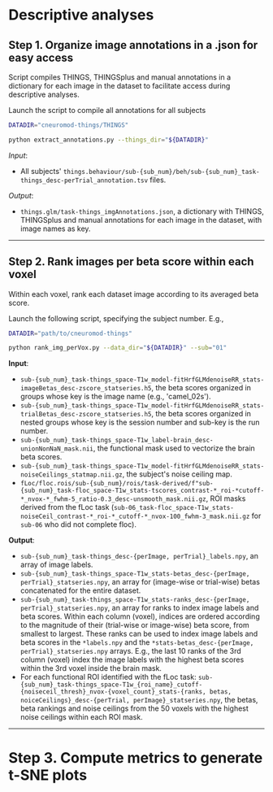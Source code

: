 
Descriptive analyses
================================

## Step 1. Organize image annotations in a .json for easy access

Script compiles THINGS, THINGSplus and manual annotations in a dictionary
for each image in the dataset to facilitate access during descriptive analyses.

Launch the script to compile all annotations for all subjects
```bash
DATADIR="cneuromod-things/THINGS"

python extract_annotations.py --things_dir="${DATADIR}"
```

*Input*:

- All subjects' ``things.behaviour/sub-{sub_num}/beh/sub-{sub_num}_task-things_desc-perTrial_annotation.tsv`` files.

*Output*:

- ``things.glm/task-things_imgAnnotations.json``, a dictionary with THINGS, THINGSplus and manual annotations for each image in the dataset, with image names as key.

------------------

## Step 2. Rank images per beta score within each voxel

Within each voxel, rank each dataset image according to its averaged beta score.

Launch the following script, specifying the subject number. E.g.,
```bash
DATADIR="path/to/cneuromod-things"

python rank_img_perVox.py --data_dir="${DATADIR}" --sub="01"
```

**Input**:
- ``sub-{sub_num}_task-things_space-T1w_model-fitHrfGLMdenoiseRR_stats-imageBetas_desc-zscore_statseries.h5``, the beta scores organized in groups whose key is the image name (e.g., 'camel_02s').
- ``sub-{sub_num}_task-things_space-T1w_model-fitHrfGLMdenoiseRR_stats-trialBetas_desc-zscore_statseries.h5``, the beta scores organized in nested groups whose key is the session number and sub-key is the run number.
- ``sub-{sub_num}_task-things_space-T1w_label-brain_desc-unionNonNaN_mask.nii``, the functional mask used to vectorize the brain beta scores.
- ``sub-{sub_num}_task-things_space-T1w_model-fitHrfGLMdenoiseRR_stats-noiseCeilings_statmap.nii.gz``, the subject's noise ceiling map.
- ``fLoc/floc.rois/sub-{sub_num}/rois/task-derived/f"sub-{sub_num}_task-floc_space-T1w_stats-tscores_contrast-*_roi-*cutoff-*_nvox-*_fwhm-5_ratio-0.3_desc-unsmooth_mask.nii.gz``, ROI masks derived from the fLoc task (``sub-06_task-floc_space-T1w_stats-noiseCeil_contrast-*_roi-*_cutoff-*_nvox-100_fwhm-3_mask.nii.gz`` for ``sub-06`` who did not complete floc).


**Output**:
- ``sub-{sub_num}_task-things_desc-{perImage, perTrial}_labels.npy``, an array of image labels.
- ``sub-{sub_num}_task-things_space-T1w_stats-betas_desc-{perImage, perTrial}_statseries.npy``, an array for (image-wise or trial-wise) betas concatenated for the entire dataset.
- ``sub-{sub_num}_task-things_space-T1w_stats-ranks_desc-{perImage, perTrial}_statseries.npy``, an array for ranks to index image labels and beta scores. Within each column (voxel), indices are ordered according to the magnitude of their (trial-wise or image-wise) beta score, from smallest to largest. These ranks can be used to index image labels and beta scores in the ``*labels.npy`` and the ``*stats-betas_desc-{perImage, perTrial}_statseries.npy`` arrays. E.g., the last 10 ranks of the 3rd column (voxel) index the image labels with the highest beta scores within the 3rd voxel inside the brain mask.
- For each functional ROI identified with the fLoc task: ``sub-{sub_num}_task-things_space-T1w_{roi_name}_cutoff-{noiseceil_thresh}_nvox-{voxel_count}_stats-{ranks, betas, noiceCeilings}_desc-{perTrial, perImage}_statseries.npy``, the betas, beta rankings and noise ceilings from the 50 voxels with the highest noise ceilings within each ROI mask.


------------------

# Step 3. Compute metrics to generate t-SNE plots
